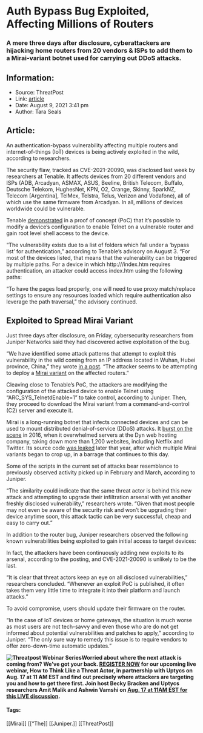 # Auth Bypass Bug Exploited, Affecting Millions of Routers
### A mere three days after disclosure, cyberattackers are hijacking home routers from 20 vendors & ISPs to add them to a Mirai-variant botnet used for carrying out DDoS attacks.

## Information:
+ Source: ThreatPost
+ Link: [article](https://kasperskycontenthub.com/threatpost-global/?p=168491)
+ Date: August 9, 2021  3:41 pm
+ Author: Tara Seals


## Article:
An authentication-bypass vulnerability affecting multiple routers and internet-of-things (IoT) devices is being actively exploited in the wild, according to researchers.


The security flaw, tracked as CVE-2021-20090, was disclosed last week by researchers at Tenable. It affects devices from 20 different vendors and ISPs (ADB, Arcadyan, ASMAX, ASUS, Beeline, British Telecom, Buffalo, Deutsche Telekom, HughesNet, KPN, O2, Orange, Skinny, SparkNZ, Telecom [Argentina], TelMex, Telstra, Telus, Verizon and Vodafone), all of which use the same firmware from Arcadyan. In all, millions of devices worldwide could be vulnerable.


Tenable [demonstrated](https://www.tenable.com/security/research/tra-2021-13) in a proof of concept (PoC) that it’s possible to modify a device’s configuration to enable Telnet on a vulnerable router and gain root level shell access to the device.



“The vulnerability exists due to a list of folders which fall under a ‘bypass list’ for authentication,” according to Tenable’s advisory on August 3. “For most of the devices listed, that means that the vulnerability can be triggered by multiple paths. For a device in which http://<ip>/index.htm requires authentication, an attacker could access index.htm using the following paths:


“To have the pages load properly, one will need to use proxy match/replace settings to ensure any resources loaded which require authentication also leverage the path traversal,” the advisory continued.


**Exploited to Spread Mirai Variant**
-------------------------------------


Just three days after disclosure, on Friday, cybersecurity researchers from Juniper Networks said they had discovered active exploitation of the bug.


“We have identified some attack patterns that attempt to exploit this vulnerability in the wild coming from an IP address located in Wuhan, Hubei province, China,” they wrote [in a post](https://blogs.juniper.net/en-us/security/freshly-disclosed-vulnerability-cve-2021-20090-exploited-in-the-wild). “The attacker seems to be attempting to deploy a [Mirai variant](https://threatpost.com/mirai-variant-sonicwall-d-link-iot/164811/) on the affected routers.”


Cleaving close to Tenable’s PoC, the attackers are modifying the configuration of the attacked device to enable Telnet using “ARC\_SYS\_TelnetdEnable=1” to take control, according to Juniper. Then, they proceed to download the Mirai variant from a command-and-control (C2) server and execute it.


Mirai is a long-running botnet that infects connected devices and can be used to mount distributed denial-of-service (DDoS) attacks. It [burst on the scene](https://threatpost.com/mirai-masterminds-helping-fbi-snuff-out-cybercrime/137556/) in 2016, when it overwhelmed servers at the Dyn web hosting company, taking down more than 1,200 websites, including Netflix and Twitter. Its source code [was leaked](https://threatpost.com/source-code-released-for-mirai-ddos-malware/121039/) later that year, after which multiple Mirai variants began to crop up, in a barrage that continues to this day.


Some of the scripts in the current set of attacks bear resemblance to previously observed activity picked up in February and March, according to Juniper.


“The similarity could indicate that the same threat actor is behind this new attack and attempting to upgrade their infiltration arsenal with yet another freshly disclosed vulnerability,” researchers wrote. “Given that most people may not even be aware of the security risk and won’t be upgrading their device anytime soon, this attack tactic can be very successful, cheap and easy to carry out.”


In addition to the router bug, Juniper researchers observed the following known vulnerabilities being exploited to gain initial access to target devices:


In fact, the attackers have been continuously adding new exploits to its arsenal, according to the posting, and CVE-2021-20090 is unlikely to be the last.


“It is clear that threat actors keep an eye on all disclosed vulnerabilities,” researchers concluded. “Whenever an exploit PoC is published, it often takes them very little time to integrate it into their platform and launch attacks.”


To avoid compromise, users should update their firmware on the router.


“In the case of IoT devices or home gateways, the situation is much worse as most users are not tech-savvy and even those who are do not get informed about potential vulnerabilities and patches to apply,” according to Juniper. “The only sure way to remedy this issue is to require vendors to offer zero-down-time automatic updates.”


**![Threatpost Webinar Series ](https://media.threatpost.com/wp-content/uploads/sites/103/2021/07/27093135/threatpost-webinar-300x51.jpg)Worried about where the next attack is coming from? We’ve got your back. **[REGISTER NOW](https://threatpost.com/webinars/how-to-think-like-a-threat-actor/?utm_source=ART&utm_medium=ART&utm_campaign=August_Uptycs_Webinar)** for our upcoming live webinar, How to **Think Like a Threat Actor**, in partnership with Uptycs on Aug. 17 at 11 AM EST and find out precisely where attackers are targeting you and how to get there first. Join host Becky Bracken and Uptycs researchers Amit Malik and Ashwin Vamshi on **[Aug. 17 at 11AM EST for this LIVE discussion](https://threatpost.com/webinars/how-to-think-like-a-threat-actor/?utm_source=ART&utm_medium=ART&utm_campaign=August_Uptycs_Webinar)**.**




#### Tags:
[[Mirai]] [[“The]] [[Juniper.]] [[ThreatPost]]
